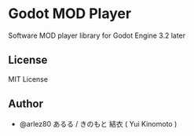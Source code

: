 # Godot MOD Player

Software MOD player library for Godot Engine 3.2 later

## License

MIT License

## Author

* @arlez80 あるる / きのもと 結衣 ( Yui Kinomoto )
